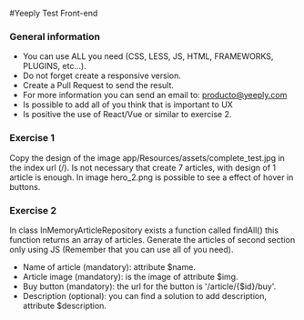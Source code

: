 #Yeeply Test Front-end

### General information

- You can use ALL you need (CSS, LESS, JS, HTML, FRAMEWORKS, PLUGINS, etc...).
- Do not forget create a responsive version. 
- Create a Pull Request to send the result.
- For more information you can send an email to: producto@yeeply.com
- Is possible to add all of you think that is important to UX
- Is positive the use of React/Vue or similar to exercise 2.

### Exercise 1

Copy the design of the image app/Resources/assets/complete_test.jpg in the index url (/).
Is not necessary that create 7 articles, with design of 1 article is enough.
In image hero_2.png is possible to see a effect of hover in buttons. 

### Exercise 2

In class InMemoryArticleRepository exists a function called findAll() this function returns an array of articles. 
Generate the articles of second section only using JS (Remember that you can use all of you need). 

- Name of article (mandatory): attribute $name.
- Article image (mandatory): is the image of attribute $img.
- Buy button (mandatory): the url for the button is '/article/{$id}/buy'.
- Description (optional): you can find a solution to add description, attribute $description.
